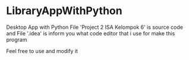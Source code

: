 # LibraryAppWithPython
Desktop App with Python
File 'Project 2 ISA Kelompok 6' is source code and File '.idea' is inform you what code editor that i use for make this program

Feel free to use and modify it
